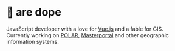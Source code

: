 # 🐧 are dope

JavaScript developer with a love for [Vue.js][1] and a fable for GIS.  
Currently working on [POLAR][3], [Masterportal][2] and other geographic information systems.


  [1]: https://github.com/vuejs/vue
  [2]: https://bitbucket.org/geowerkstatt-hamburg/masterportal/src/dev/
  [3]: https://github.com/Dataport/polar
